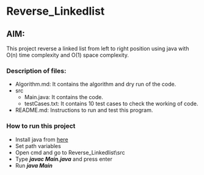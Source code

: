 # Reverse_Linkedlist

## AIM:
This project reverse a linked list from left to right position using java with O(n) time complexity and O(1) space complexity.

### Description of files:
+ Algorithm.md: It contains the algorithm and dry run of the code.
+ src
	+ Main.java: It contains the code.
	+ testCases.txt: It contains 10 test cases to check the working of code.
+ README.md: Instructions to run and test this program.

### How to run this project
- Install java from [here](https://www.oracle.com/in/java/technologies/javase-jdk15-downloads.html)
- Set path variables
- Open cmd and go to Reverse_Linkedlist\src
- Type ***javac Main.java*** and press enter
- Run ***java Main***

